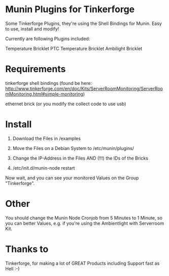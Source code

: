 Munin Plugins for Tinkerforge
=================

Some Tinkerforge Plugins, they're using the Shell Bindings for Munin.
Easy to use, install and modify!

Currently are following Plugins included:

Temperature Bricklet 
PTC Temperature Bricklet
Ambilight Bricklet

Requirements
=================
tinkerforge shell bindings (found be here: http://www.tinkerforge.com/en/doc/Kits/ServerRoomMonitoring/ServerRoomMonitoring.html#simple-monitoring)

ethernet brick (or you modify the collect code to use usb)


Install
=================
1) Download the Files in /examples

2) Move the Files on a Debian System to /etc/munin/plugins/

3) Change the IP-Address in the Files AND (!!!) the IDs of the Bricks

4) /etc/init.d/munin-node restart

Now wait, and you can see your monitored Values on the Group "Tinkerforge".


Other
=================
You should change the Munin Node Cronjob from 5 Minutes to 1 Minute, so you can
better Values, e.g. if you're using the Ambientlight with Serverroom Kit.


Thanks to
=================
Tinkerforge, for making a lot of GREAT Products including Support fast as Hell :-) 
